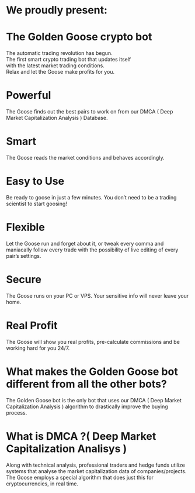# We proudly present:
# The Golden Goose crypto bot  

The automatic trading revolution has begun. <br>The first smart crypto trading bot that updates itself <br>with the latest market trading conditions. <br>Relax and let the Goose make profits for you. 

# Powerful

The Goose finds out the best pairs to work on from our DMCA ( Deep Market Capitalization Analysis ) Database.

# Smart

The Goose reads the market conditions and behaves accordingly.

# Easy to Use

Be ready to goose in just a few minutes. You don’t need to be a trading scientist to start goosing!

# Flexible

Let the Goose run and forget about it, or tweak every comma and maniacally follow every trade with the possibility of live editing of every pair’s settings.

# Secure

The Goose runs on your PC or VPS. Your sensitive info will never leave your home.

# Real Profit

The Goose will show you real profits, pre-calculate commissions and be working hard for you 24/7.


# What makes the Golden Goose bot different from all the other bots?

The Golden Goose bot is the only bot that uses our DMCA ( Deep Market Capitalization Analysis ) algorithm to drastically improve the buying process.

# What is DMCA ?( Deep Market Capitalization Analisys )

Along with technical analysis, professional traders and hedge funds utilize systems that analyse the market capitalization data of companies/projects. The Goose employs a special algorithm that does just this for cryptocurrencies, in real time.
